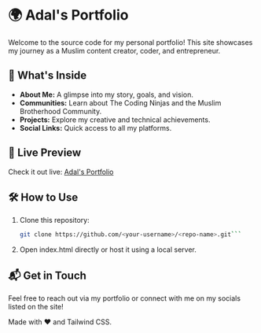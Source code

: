 # 🌍 Adal's Portfolio  

Welcome to the source code for my personal portfolio! This site showcases my journey as a Muslim content creator, coder, and entrepreneur.  

## 🌟 What's Inside  
- **About Me:** A glimpse into my story, goals, and vision.  
- **Communities:** Learn about The Coding Ninjas and the Muslim Brotherhood Community.  
- **Projects:** Explore my creative and technical achievements.  
- **Social Links:** Quick access to all my platforms.  

## 🚀 Live Preview  
Check it out live: [Adal's Portfolio](https://<your-username>.github.io/<repo-name>/)  

## 🛠️ How to Use  
1. Clone this repository:  
   ```bash
   git clone https://github.com/<your-username>/<repo-name>.git```
2. Open index.html directly or host it using a local server.

## 📬 Get in Touch
Feel free to reach out via my portfolio or connect with me on my socials listed on the site!

Made with ❤️ and Tailwind CSS.
